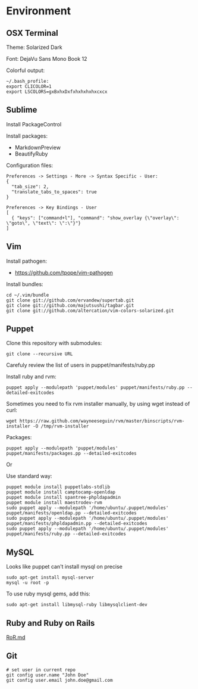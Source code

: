 Environment
===========

## OSX Terminal

Theme: Solarized Dark

Font: DejaVu Sans Mono Book 12

Colorful output:

    ~/.bash_profile:
    export CLICOLOR=1
    export LSCOLORS=gxBxhxDxfxhxhxhxhxcxcx

## Sublime

Install PackageControl

Install packages:

  * MarkdownPreview
  * BeautifyRuby

Configuration files:

    Preferences -> Settings - More -> Syntax Specific - User:
    {
      "tab_size": 2,
      "translate_tabs_to_spaces": true
    }

    Preferences -> Key Bindings - User
    [
      { "keys": ["command+l"], "command": "show_overlay {\"overlay\": \"goto\", \"text\": \":\"}"}
    ]


## Vim

Install pathogen:

  * https://github.com/tpope/vim-pathogen

Install bundles:

    cd ~/.vim/bundle
    git clone git://github.com/ervandew/supertab.git
    git clone git://github.com/majutsushi/tagbar.git
    git clone git://github.com/altercation/vim-colors-solarized.git

## Puppet

Clone this repository with submodules:

    git clone --recursive URL

Carefuly review the list of users in puppet/manifests/ruby.pp

Install ruby and rvm:

    puppet apply --modulepath 'puppet/modules' puppet/manifests/ruby.pp --detailed-exitcodes

Sometimes you need to fix rvm installer manually, by using wget instead of curl:

    wget https://raw.github.com/wayneeseguin/rvm/master/binscripts/rvm-installer -O /tmp/rvm-installer

Packages:

    puppet apply --modulepath 'puppet/modules' puppet/manifests/packages.pp --detailed-exitcodes


Or

  Use standard way:

    puppet module install puppetlabs-stdlib
    puppet module install camptocamp-openldap
    puppet module install spantree-phpldapadmin
    puppet module install maestrodev-rvm
    sudo puppet apply --modulepath '/home/ubuntu/.puppet/modules' puppet/manifests/openldap.pp --detailed-exitcodes
    sudo puppet apply --modulepath '/home/ubuntu/.puppet/modules' puppet/manifests/phpldapadmin.pp --detailed-exitcodes
    sudo puppet apply --modulepath '/home/ubuntu/.puppet/modules' puppet/manifests/ruby.pp --detailed-exitcodes

## MySQL

Looks like puppet can't install mysql on precise

    sudo apt-get install mysql-server
    mysql -u root -p

To use ruby mysql gems, add this:

    sudo apt-get install libmysql-ruby libmysqlclient-dev

## Ruby and Ruby on Rails

[RoR.md](RoR.md)

## Git
    # set user in current repo
    git config user.name "John Doe"
    git config user.email john.doe@gmail.com
